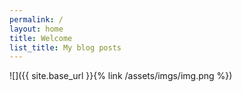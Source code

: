 ```yaml
---
permalink: /
layout: home
title: Welcome
list_title: My blog posts
---
```


![]({{ site.base_url }}{% link /assets/imgs/img.png %})